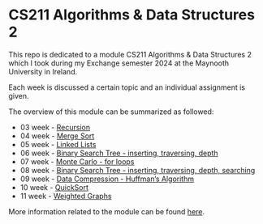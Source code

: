 # CS211 Algorithms & Data Structures 2

This repo is dedicated to a module CS211 Algorithms & Data Structures 2 which I took during my Exchange semester 2024 at the Maynooth University in Ireland.

Each week is discussed a certain topic and an individual assignment is given.

The overview of this module can be summarized as followed:
- 03 week - [Recursion](https://github.com/tmshts/dsa/tree/main/03_week)
- 04 week - [Merge Sort](https://github.com/tmshts/dsa/tree/main/04_week)
- 05 week - [Linked Lists](https://github.com/tmshts/dsa/tree/main/05_week)
- 06 week - [Binary Search Tree - inserting, traversing, depth](https://github.com/tmshts/dsa/tree/main/06_week)
- 07 week - [Monte Carlo - for loops](https://github.com/tmshts/Algorithms_and_Data_Structures/tree/main/07_week)
- 08 week - [Binary Search Tree - inserting, traversing, depth, searching](https://github.com/tmshts/Algorithms_and_Data_Structures/tree/main/08_week)
- 09 week - [Data Compression - Huffman’s Algorithm](https://github.com/tmshts/Algorithms_and_Data_Structures/tree/main/09_week)
- 10 week - [QuickSort](https://github.com/tmshts/Algorithms_and_Data_Structures/tree/main/10_week)
- 11 week - [Weighted Graphs](https://github.com/tmshts/Algorithms_and_Data_Structures/tree/main/11_week)


More information related to the module can be found [here](https://www.maynoothuniversity.ie/node/544608).

